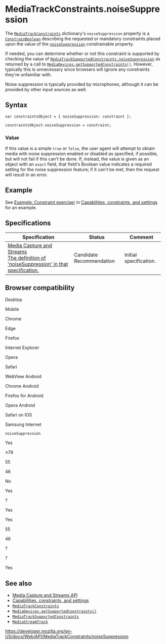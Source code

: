 # MediaTrackConstraints.noiseSuppression

The [`MediaTrackConstraints`](../mediatrackconstraints) dictionary's `noiseSuppression` property is a [`ConstrainBoolean`](../constrainboolean) describing the requested or mandatory constraints placed upon the value of the [`noiseSuppression`](../mediatracksettings/noisesuppression) constrainable property.

If needed, you can determine whether or not this constraint is supported by checking the value of [`MediaTrackSupportedConstraints.noiseSuppression`](../mediatracksupportedconstraints/noisesuppression) as returned by a call to [`MediaDevices.getSupportedConstraints()`](../mediadevices/getsupportedconstraints). However, typically this is unnecessary since browsers will ignore any constraints they're unfamiliar with.

Noise suppression is typically provided by microphones, although it can be provided by other input sources as well.

## Syntax

    var constraintsObject = { noiseSuppression: constraint };

    constraintsObject.noiseSuppression = constraint;

### Value

If this value is a simple `true` or `false`, the user agent will attempt to obtain media with noise suppression enabled or disabled as specified, if possible, but will not fail if this can't be done. If, instead, the value is given as an object with an `exact` field, that field's Boolean value indicates a required setting for the noise suppression feature; if it can't be met, then the request will result in an error.

## Example

See [Example: Constraint exerciser](#) in [Capabilities, constraints, and settings](../media_streams_api/constraints) for an example.

## Specifications

<table><thead><tr class="header"><th>Specification</th><th>Status</th><th>Comment</th></tr></thead><tbody><tr class="odd"><td><a href="https://w3c.github.io/mediacapture-main/#dom-mediatrackconstraintset-noisesuppression">Media Capture and Streams<br />
<span class="small">The definition of 'noiseSuppression' in that specification.</span></a></td><td><span class="spec-cr">Candidate Recommendation</span></td><td>Initial specification.</td></tr></tbody></table>

## Browser compatibility

Desktop

Mobile

Chrome

Edge

Firefox

Internet Explorer

Opera

Safari

WebView Android

Chrome Android

Firefox for Android

Opera Android

Safari on IOS

Samsung Internet

`noiseSuppression`

Yes

≤79

55

46

No

Yes

?

Yes

Yes

55

46

?

?

Yes

## See also

- [Media Capture and Streams API](../media_streams_api)
- [Capabilities, constraints, and settings](../media_streams_api/constraints)
- [`MediaTrackConstraints`](../mediatrackconstraints)
- [`MediaDevices.getSupportedConstraints()`](../mediadevices/getsupportedconstraints)
- [`MediaTrackSupportedConstraints`](../mediatracksupportedconstraints)
- [`MediaStreamTrack`](../mediastreamtrack)

<a href="https://developer.mozilla.org/en-US/docs/Web/API/MediaTrackConstraints/noiseSuppression" class="_attribution-link">https://developer.mozilla.org/en-US/docs/Web/API/MediaTrackConstraints/noiseSuppression</a>
